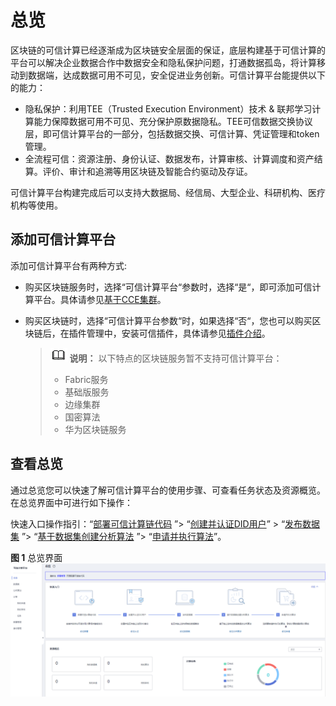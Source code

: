 # 总览<a name="bcs_usermanual_0022"></a>

区块链的可信计算已经逐渐成为区块链安全层面的保证，底层构建基于可信计算的平台可以解决企业数据合作中数据安全和隐私保护问题，打通数据孤岛，将计算移动到数据端，达成数据可用不可见，安全促进业务创新。可信计算平台能提供以下的能力：

-   隐私保护：利用TEE（Trusted Execution Environment）技术 & 联邦学习计算能力保障数据可用不可见、充分保护原数据隐私。TEE可信数据交换协议层，即可信计算平台的一部分，包括数据交换、可信计算、凭证管理和token管理。
-   全流程可信：资源注册、身份认证、数据发布，计算审核、计算调度和资产结算。评价、审计和追溯等用区块链及智能合约驱动及存证。

可信计算平台构建完成后可以支持大数据局、经信局、大型企业、科研机构、医疗机构等使用。

## 添加可信计算平台<a name="section123846171303"></a>

添加可信计算平台有两种方式:

-   购买区块链服务时，选择“可信计算平台“参数时，选择“是“，即可添加可信计算平台。具体请参见[基于CCE集群](基于CCE集群.md)。
-   购买区块链时，选择“可信计算平台参数“时，如果选择“否“，您也可以购买区块链后，在插件管理中，安装可信插件，具体请参见[插件介绍](插件介绍.md)。

    >![](public_sys-resources/icon-note.gif) **说明：** 
    >以下特点的区块链服务暂不支持可信计算平台：
    >-   Fabric服务
    >    -   基础版服务
    >    -   边缘集群
    >    -   国密算法
    >-   华为区块链服务


## 查看总览<a name="section530714438017"></a>

通过总览您可以快速了解可信计算平台的使用步骤、可查看任务状态及资源概览。在总览界面中可进行如下操作：

快速入口操作指引：“[部署可信计算链代码](部署管理.md)  ”\> “[创建并认证DID用户](身份管理.md)” \> “[发布数据集](数据集管理.md)  ”\> “[基于数据集创建分析算法](分析算法管理.md)  ”\> “[申请并执行算法](订单管理.md)”。

**图 1**  总览界面<a name="fig15198154114373"></a>  
![](figures/总览界面.png "总览界面")

